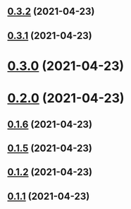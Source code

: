 ## [0.3.2](https://github.com/zhengxs2018/shared-node-browser-library-boilerplate/compare/v0.3.1...v0.3.2) (2021-04-23)



## [0.3.1](https://github.com/zhengxs2018/shared-node-browser-library-boilerplate/compare/v0.3.0...v0.3.1) (2021-04-23)



# [0.3.0](https://github.com/zhengxs2018/shared-node-browser-library-boilerplate/compare/v0.2.0...v0.3.0) (2021-04-23)



# [0.2.0](https://github.com/zhengxs2018/shared-node-browser-library-boilerplate/compare/v0.1.6...v0.2.0) (2021-04-23)



## [0.1.6](https://github.com/zhengxs2018/shared-node-browser-library-boilerplate/compare/v0.1.4...v0.1.6) (2021-04-23)



## [0.1.5](https://github.com/zhengxs2018/shared-node-browser-library-boilerplate/compare/v0.1.2...v0.1.5) (2021-04-23)



## [0.1.2](https://github.com/zhengxs2018/shared-node-browser-library-boilerplate/compare/v0.1.1...v0.1.2) (2021-04-23)



## [0.1.1](https://github.com/zhengxs2018/shared-node-browser-library-boilerplate/compare/v0.1.0...v0.1.1) (2021-04-23)




